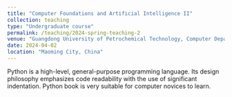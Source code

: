 ```yaml
---
title: "Computer Foundations and Artificial Intelligence II"
collection: teaching
type: "Undergraduate course"
permalink: /teaching/2024-spring-teaching-2
venue: "Guangdong University of Petrochemical Technology, Computer Department"
date: 2024-04-02
location: "Maoming City, China"
---
```


Python is a high-level, general-purpose programming language. Its design philosophy emphasizes code readability with the use of significant indentation. Python book is very suitable for computer novices to learn.

<div style='display: none'>

[2024.04.01-2024.04.08](/files/0328_week5_thursday_unit7.pptx) lesson contains the programs [control construction](/files/0328_week5_thursday_unit8.pptx). The examples for [looking](/files/0401_week6_monday_example.txt) and [operating](/files/0401_week6_monday_practise.pptx). 
[Homework](/files/0401_week6_monday_homework.txt)

[2024.04.08](/files/0408_week7_monsday_unit8.pptx) lesson describes the data type. [Python book](https://pan.baidu.com/s/1YFQc0APIC6pOXZ9qYk2ClA?pwd=dibg). 

[2024.04.11](/files/0411_week7_thurday_unit8_component_datatype.pptx) lesson describes the data type, including tuple, list and dictionary. [Practices](/files/0411_work.txt)


[2024.04.18](/files/0418_week8_thurday_unit8_function.pptx) lesson describes the data type, including tuple, list and dictionary. [Practices](/files/0418_work.txt)

[2024.04.22](/files/0422_week9_monday_unit9_file.pptx) lesson describes reading files, including tuple, list and dictionary. [Practices1](/files/0422_work.txt). [Text](/files/0422_the_six_wans.txt). The second lesson is [test](/files/0422_test.txt). [Exam](https://www.jianguoyun.com/p/Dfcy1j4Qvsv9BxiGhMEFIAA)

[2024.04.23](/files/0423_shalong.pdf) have a academic salon.

[2024.04.25](/files/0425_week9_thursday_unit_class.pptx) lesson describes the Object Oriented Programming. [Practices1](/files/0425_work_class.txt). [The standard](/files/0425_week9_thursday_unit9_package.pptx) show random, turtle and time package. Pandas [package](https://www.pypandas.cn/) for [reading](/files/0425_package.txt) $xlsx$ file. [Homework](/files/0425_homework.docx)


[2024.04.29 Exam](/files/2024_营销3班4班python机试.docx)

</div>

